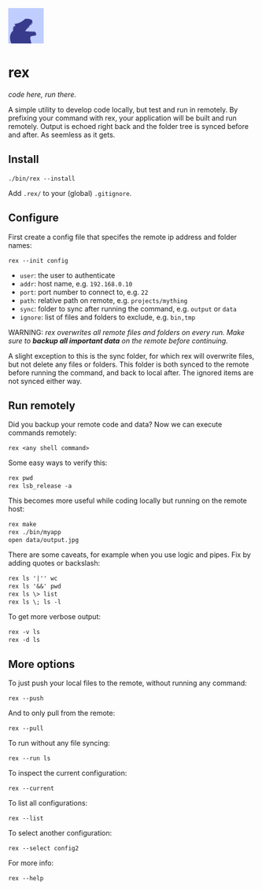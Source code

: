 <img src="icon.jpg" alt="rex Icon" width="72"/>

# rex

*code here, run there.*

A simple utility to develop code locally, but test and run in remotely. By prefixing your command with rex, your application will be built and run remotely. Output is echoed right back and the folder tree is synced before and after. As seemless as it gets.


## Install

    ./bin/rex --install

Add `.rex/` to your (global) `.gitignore`.


## Configure

First create a config file that specifes the remote ip address and folder names:

    rex --init config

* `user`: the user to authenticate
* `addr`: host name, e.g. `192.168.0.10`
* `port`: port number to connect to, e.g. `22`
* `path`: relative path on remote, e.g.  `projects/mything`
* `sync`: folder to sync after running the command, e.g. `output` or `data`
* `ignore`: list of files and folders to exclude, e.g. `bin,tmp`

WARNING: *rex overwrites all remote files and folders on every run. Make sure to __backup all important data__ on the remote before continuing.*

A slight exception to this is the sync folder, for which rex will overwrite files, but not delete any files or folders. This folder is both synced to the remote before running the command, and back to local after. The ignored items are not synced either way.


## Run remotely

Did you backup your remote code and data? Now we can execute commands remotely:

    rex <any shell command>

Some easy ways to verify this:

    rex pwd
    rex lsb_release -a

This becomes more useful while coding locally but running on the remote host:

    rex make
    rex ./bin/myapp
    open data/output.jpg

There are some caveats, for example when you use logic and pipes. Fix by adding quotes or backslash:

    rex ls '|'' wc
    rex ls '&&' pwd
    rex ls \> list
    rex ls \; ls -l

To get more verbose output:

    rex -v ls
    rex -d ls


## More options

To just push your local files to the remote, without running any command:

    rex --push

And to only pull from the remote:

    rex --pull

To run without any file syncing:

    rex --run ls

To inspect the current configuration:

    rex --current

To list all configurations:

    rex --list

To select another configuration:

    rex --select config2

For more info:

    rex --help
